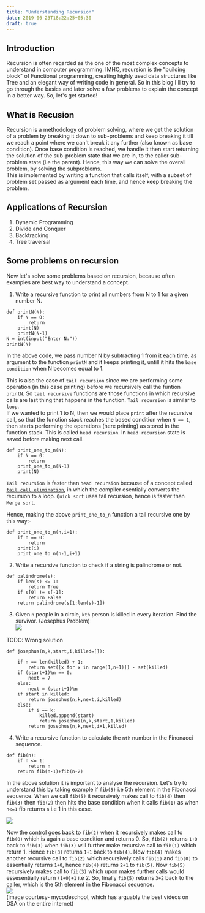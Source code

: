 ```yaml
---
title: "Understanding Recursion"
date: 2019-06-23T18:22:25+05:30
draft: true
---
```

## Introduction  
Recursion is often regarded as the one of the most complex concepts to understand in computer programming. IMHO, recursion is the "building block" of Functional programming, creating highly used data structures like Tree and an elegant way of writing code in general. So in this blog I'll try to go through the basics and later solve a few problems to explain the concept in a better way. So, let's get started!  
## What is Recusion  
Recursion is a methodology of problem solving, where we get the solution of a problem by breaking it down to sub-problems and keep breaking it till we reach a point where we can't break it any further (also known as base condition). Once base condition is reached, we handle it then start returning the solution of the sub-problem state that we are in, to the caller sub-problem state (i.e the parent). 
Hence, this way we can solve the overall problem, by solving the subproblems.  
This is implemented by writing a function that calls itself, with a subset of problem set passed as argument each time, and hence keep breaking the problem.  
## Applications of Recursion  
1. Dynamic Programming
2. Divide and Conquer
3. Backtracking 
4. Tree traversal

## Some problems on recursion

Now let's solve some problems based on recursion, because often examples are best way to understand a concept.

1. Write a recursive function to print all numbers from N to 1 for a given number N.

```
def printN(N):
    if N == 0:
        return
    print(N)
    printN(N-1)
N = int(input("Enter N:"))
printN(N)
```
In the above code, we pass number N by subtracting 1 from it each time, as argument to the function `printN` and it keeps printing it, untill it hits the `base condition` when N becomes equal to 1.

This is also the case of `tail recursion` since we are performing some operation (in this case printing) before we recursively call the funtion `printN`. So `tail recursive` functions are those functions in which recursive calls are last thing that happens in the function. `Tail recursion` is similar to `loop`.  
If we wanted to print 1 to N, then we would place `print` after the recursive call, so that the function stack reaches the based condition when `N == 1`, then starts performing the operations (here printing) as stored in the function stack. This is called `head recursion`. In `head recursion` state is saved before making next call.  
```
def print_one_to_n(N):
    if N == 0:
        return
    print_one_to_n(N-1)
    print(N)
```


`Tail recursion` is faster than `head recursion` because of a concept called [`tail call elimination`](https://www.geeksforgeeks.org/tail-call-elimination/), in which the compiler esentially converts the recursion to a loop. `Quick sort` uses tail recursion, hence is faster than `Merge sort`.   

Hence, making the above `print_one_to_n` function a tail recursive one by this way:-  
```
def print_one_to_n(n,i=1):
    if n == 0:
        return
    print(i)
    print_one_to_n(n-1,i+1)
```

2. Write a recursive function to check if a string is palindrome or not.  
```
def palindrome(s):
    if len(s) <= 1:
        return True
    if s[0] != s[-1]:
        return False
    return palindrome(s[1:len(s)-1])
```  
3. Given `n` people in a circle, `kth` person is killed in every iteration. Find the survivor. (Josephus Problem)  
![](/images/2019-08-01-17-19-35.png)  

TODO: Wrong solution
```
def josephus(n,k,start,i,killed=[]):

    if n == len(killed) + 1:
        return set([x for x in range(1,n+1)]) - set(killed)
    if (start+1)%n == 0:
        next = 7
    else:
        next = (start+1)%n
    if start in killed:
        return josephus(n,k,next,i,killed)
    else:
        if i == k:
            killed.append(start)
            return josephus(n,k,start,1,killed)
        return josephus(n,k,next,i+1,killed)
```

4. Write a recursive function to calculate the `nth` number in the Finonacci sequence.  
```
def fib(n):
    if n <= 1:
        return n
    return fib(n-1)+fib(n-2)
```
In the above solution it is important to analyse the recursion. Let's try to understand this by taking example if `fib(5)` i.e 5th element in the Fibonacci sequence. When we call `fib(5)` it recursively makes call to `fib(4)` then `fib(3)` then `fib(2)` then hits the base condition when it calls `fib(1)` as when `n<=1` fib returns `n` i.e 1 in this case.  

![](/images/2019-08-03-12-32-24.png)  

Now the control goes back to `fib(2)` when it recursively makes call to `fib(0)` which is again a base condition and returns 0. So, `fib(2)` returns `1+0` back to `fib(3)` when `fib(3)` will further make recursive call to `fib(1)` which return 1. Hence `fib(3)` returns `1+1` back to `fib(4)`. Now `fib(4)` makes another recursive call to `fib(2)` which recursively calls `fib(1)` and `fib(0)` to essentially returns `1+0`, hence `fib(4)` returns `2+1` to `fib(5)`. Now `fib(5)` recursively makes call to `fib(3)` which upon makes further calls would essesentially return `(1+0)+1` i.e 2. So, finally `fib(5)` returns `3+2` back to the caller, which is the 5th element in the Fibonacci sequence.   
![](/images/2019-08-03-12-33-49.png)  
(image courtesy- mycodeschool, which has arguably the best videos on DSA on the entire internet)  
